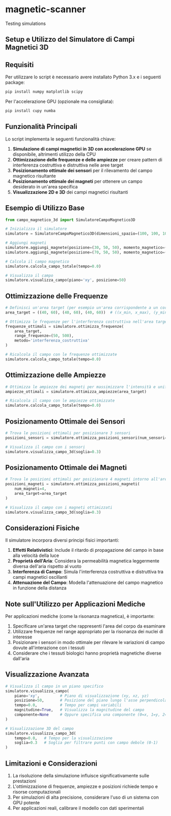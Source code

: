 # magnetic-scanner
Testing simulations

## Setup e Utilizzo del Simulatore di Campi Magnetici 3D

## Requisiti

Per utilizzare lo script è necessario avere installato Python 3.x e i seguenti package:

```bash
pip install numpy matplotlib scipy
```

Per l'accelerazione GPU (opzionale ma consigliata):

```bash
pip install cupy numba
```

## Funzionalità Principali

Lo script implementa le seguenti funzionalità chiave:

1. **Simulazione di campi magnetici in 3D con accelerazione GPU** se disponibile, altrimenti utilizzo della CPU
2. **Ottimizzazione delle frequenze e delle ampiezze** per creare pattern di interferenza costruttiva e distruttiva nelle aree target
3. **Posizionamento ottimale dei sensori** per il rilevamento del campo magnetico risultante
4. **Posizionamento ottimale dei magneti** per ottenere un campo desiderato in un'area specifica
5. **Visualizzazione 2D e 3D** dei campi magnetici risultanti

## Esempio di Utilizzo Base

```python
from campo_magnetico_3d import SimulatoreCampoMagnetico3D

# Inizializza il simulatore
simulatore = SimulatoreCampoMagnetico3D(dimensioni_spazio=(100, 100, 100), risoluzione=2.0)

# Aggiungi magneti
simulatore.aggiungi_magnete(posizione=(30, 50, 50), momento_magnetico=(0, 0, 5), frequenza=100)
simulatore.aggiungi_magnete(posizione=(70, 50, 50), momento_magnetico=(0, 0, -5), frequenza=100)

# Calcola il campo magnetico
simulatore.calcola_campo_totale(tempo=0.0)

# Visualizza il campo
simulatore.visualizza_campo(piano='xy', posizione=50)
```

## Ottimizzazione delle Frequenze

```python
# Definisci un'area target (per esempio un'area corrispondente a un corpo in un esame medico)
area_target = ((40, 60), (40, 60), (40, 60))  # ((x_min, x_max), (y_min, y_max), (z_min, z_max))

# Ottimizza le frequenze per l'interferenza costruttiva nell'area target
frequenze_ottimali = simulatore.ottimizza_frequenze(
    area_target, 
    range_frequenze=(50, 500),
    metodo='interferenza_costruttiva'
)

# Ricalcola il campo con le frequenze ottimizzate
simulatore.calcola_campo_totale(tempo=0.0)
```

## Ottimizzazione delle Ampiezze

```python
# Ottimizza le ampiezze dei magneti per massimizzare l'intensità e uniformità del campo nell'area target
ampiezze_ottimali = simulatore.ottimizza_ampiezze(area_target)

# Ricalcola il campo con le ampiezze ottimizzate
simulatore.calcola_campo_totale(tempo=0.0)
```

## Posizionamento Ottimale dei Sensori

```python
# Trova le posizioni ottimali per posizionare 3 sensori
posizioni_sensori = simulatore.ottimizza_posizioni_sensori(num_sensori=3)

# Visualizza il campo con i sensori
simulatore.visualizza_campo_3d(soglia=0.3)
```

## Posizionamento Ottimale dei Magneti

```python
# Trova le posizioni ottimali per posizionare 4 magneti intorno all'area target
posizioni_magneti = simulatore.ottimizza_posizioni_magneti(
    num_magneti=4, 
    area_target=area_target
)

# Visualizza il campo con i magneti ottimizzati
simulatore.visualizza_campo_3d(soglia=0.3)
```

## Considerazioni Fisiche

Il simulatore incorpora diversi principi fisici importanti:

1. **Effetti Relativistici**: Include il ritardo di propagazione del campo in base alla velocità della luce
2. **Proprietà dell'Aria**: Considera la permeabilità magnetica leggermente diversa dell'aria rispetto al vuoto
3. **Interferenza di Campo**: Simula l'interferenza costruttiva e distruttiva tra campi magnetici oscillanti
4. **Attenuazione del Campo**: Modella l'attenuazione del campo magnetico in funzione della distanza

## Note sull'Utilizzo per Applicazioni Mediche

Per applicazioni mediche (come la risonanza magnetica), è importante:

1. Specificare un'area target che rappresenti l'area del corpo da esaminare
2. Utilizzare frequenze nel range appropriato per la risonanza dei nuclei di interesse
3. Posizionare i sensori in modo ottimale per rilevare le variazioni di campo dovute all'interazione con i tessuti
4. Considerare che i tessuti biologici hanno proprietà magnetiche diverse dall'aria

## Visualizzazione Avanzata

```python
# Visualizza il campo in un piano specifico
simulatore.visualizza_campo(
    piano='xy',         # Piano di visualizzazione (xy, xz, yz)
    posizione=50,       # Posizione del piano lungo l'asse perpendicolare
    tempo=0.0,          # Tempo per campi variabili
    magnitudine=True,   # Visualizza la magnitudine del campo
    componente=None     # Oppure specifica una componente (0=x, 1=y, 2=z)
)

# Visualizzazione 3D del campo
simulatore.visualizza_campo_3d(
    tempo=0.0,   # Tempo per la visualizzazione
    soglia=0.3   # Soglia per filtrare punti con campo debole (0-1)
)
```

## Limitazioni e Considerazioni

1. La risoluzione della simulazione influisce significativamente sulle prestazioni
2. L'ottimizzazione di frequenze, ampiezze e posizioni richiede tempo e risorse computazionali
3. Per simulazioni di alta precisione, considerare l'uso di un sistema con GPU potente
4. Per applicazioni reali, calibrare il modello con dati sperimentali